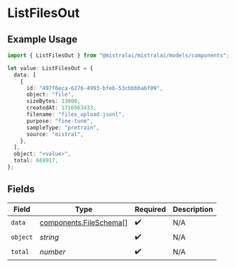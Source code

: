 # ListFilesOut

## Example Usage

```typescript
import { ListFilesOut } from "@mistralai/mistralai/models/components";

let value: ListFilesOut = {
  data: [
    {
      id: "497f6eca-6276-4993-bfeb-53cbbbba6f09",
      object: "file",
      sizeBytes: 13000,
      createdAt: 1716963433,
      filename: "files_upload.jsonl",
      purpose: "fine-tune",
      sampleType: "pretrain",
      source: "mistral",
    },
  ],
  object: "<value>",
  total: 669917,
};
```

## Fields

| Field                                                            | Type                                                             | Required                                                         | Description                                                      |
| ---------------------------------------------------------------- | ---------------------------------------------------------------- | ---------------------------------------------------------------- | ---------------------------------------------------------------- |
| `data`                                                           | [components.FileSchema](../../models/components/fileschema.md)[] | :heavy_check_mark:                                               | N/A                                                              |
| `object`                                                         | *string*                                                         | :heavy_check_mark:                                               | N/A                                                              |
| `total`                                                          | *number*                                                         | :heavy_check_mark:                                               | N/A                                                              |